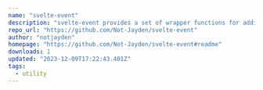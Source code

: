 ```yaml
---
name: "svelte-event"
description: "svelte-event provides a set of wrapper functions for adding modifiers to event handlers and a versatile `event` action for comprehensive event listener management in Svelte."
repo_url: "https://github.com/Not-Jayden/svelte-event"
author: "notjayden"
homepage: "https://github.com/Not-Jayden/svelte-event#readme"
downloads: 1
updated: "2023-12-09T17:22:43.401Z"
tags: 
  - utility
---
```

